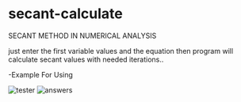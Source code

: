 # secant-calculate
SECANT METHOD IN NUMERICAL ANALYSIS

just enter the first variable values and the equation then program will calculate secant values with needed iterations..

-Example For Using

![tester](https://user-images.githubusercontent.com/84380549/125459753-cdb48cef-3aca-4c50-9c52-9e0387145e1e.png)
![answers](https://user-images.githubusercontent.com/84380549/125459782-6d6677df-427f-4137-85eb-0fc28bd60012.png)


